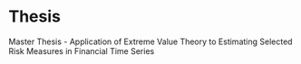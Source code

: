 # Thesis
Master Thesis - Application of Extreme Value Theory to Estimating Selected Risk Measures in Financial Time Series

